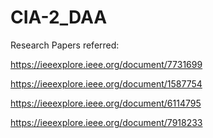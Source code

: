 # CIA-2_DAA







Research Papers referred:




https://ieeexplore.ieee.org/document/7731699

https://ieeexplore.ieee.org/document/1587754

https://ieeexplore.ieee.org/document/6114795

https://ieeexplore.ieee.org/document/7918233
